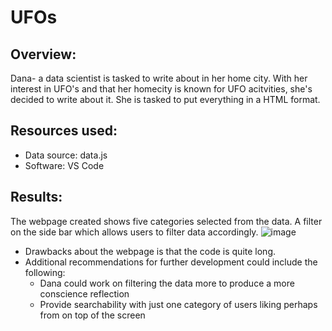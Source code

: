 # UFOs

## Overview: 
Dana- a data scientist is tasked to write about in her home city. With her interest in UFO's and that her homecity is known for UFO acitvities, she's decided to write about it. She is tasked to put everything in a HTML format. 

## Resources used:
- Data source: data.js
- Software: VS Code

## Results:

The webpage created shows five categories selected from the data. A filter on the side bar which allows users to filter data accordingly. 
![image](https://user-images.githubusercontent.com/103918169/196016775-b4a5f986-3cc2-4bc3-a882-d611b34452b2.png)

  - Drawbacks about the webpage is that the code is quite long. 
  - Additional recommendations for further development could include the following:
    - Dana could work on filtering the data more to produce a more conscience reflection
    - Provide searchability with just one category of users liking perhaps from on top of the screen
